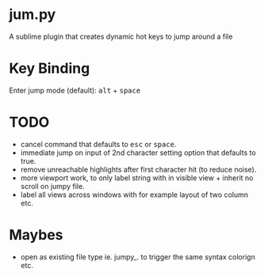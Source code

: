 jum.py
======

A sublime plugin that creates dynamic hot keys to jump around a file

Key Binding
===
Enter jump mode (default): <kbd>alt</kbd> + <kbd>space</kbd>

TODO
==
* cancel command that defaults to <kbd>esc</kbd> or <kbd>space</kbd>.
* immediate jump on input of 2nd character setting option that defaults to true.
* remove unreachable highlights after first character hit (to reduce noise).
* more viewport work, to only label string with in visible view + inherit no scroll on jumpy file.
* label all views across windows with for example layout of two column etc.

Maybes
==
* open as existing file type ie. jumpy_<filename>.<ext> to trigger the same syntax colorign etc.
